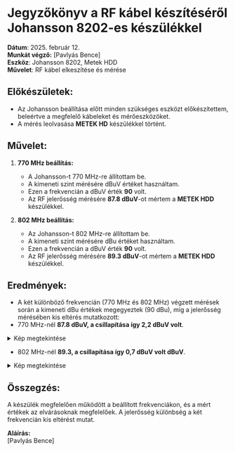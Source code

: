 # Jegyzőkönyv a RF kábel készítéséről Johansson 8202-es készülékkel

**Dátum**: 2025. február 12.  
**Munkát végző:** [Pavlyás Bence]    
**Eszköz**: Johansson 8202, Metek HDD  
**Művelet**: RF kábel elkeszítése és mérése

## Előkészületek:
- Az Johansson beállítása előtt minden szükséges eszközt előkészítettem, beleértve a megfelelő kábeleket és mérőeszközöket.
- A mérés leolvasása **METEK HD** készülékkel történt.

## Művelet:

1. **770 MHz beállítás:**
   - A Johansson-t 770 MHz-re állítottam be.
   - A kimeneti szint mérésére dBuV értéket használtam.
   - Ezen a frekvencián a dBuV érték **90** volt.
   - Az RF jelerősség mérésére **87.8 dBuV**-ot mértem a **METEK HDD** készülékkel.
   
2. **802 MHz beállítás:**
   - Az Johansson-t 802 MHz-re állítottam be.
   - A kimeneti szint mérésére dBu értéket használtam.
   - Ezen a frekvencián a dBuV érték **90** volt.
   - Az RF jelerősség mérésére **89.3 dBuV**-ot mértem a **METEK HDD** készülékkel.

## Eredmények:
- A két különböző frekvencián (770 MHz és 802 MHz) végzett mérések során a kimeneti dBu értékek megegyeztek (90 dBu), míg a jelerősség mérésében kis eltérés mutatkozott:
 - 770 MHz-nél **87.8 dBuV, a csillapítása így 2,2 dBuV volt**.
<details>
  <summary>Kép megtekintése</summary>

  ![770Hz](https://raw.githubusercontent.com/PavlyasB/Meresijegyzokonyvek/refs/heads/main/Kabel%20merese/kepek/IMG_8628.jpg)    

</details> 

 - 802 MHz-nél **89.3, a csillapítása így 0,7 dBuV volt dBuV**.
<details>
    <summary>Kép megtekintése</summary>
    
  ![802Hz](https://raw.githubusercontent.com/PavlyasB/Meresijegyzokonyvek/refs/heads/main/Kabel%20merese/kepek/its_snapshot_0001.bmp) 



</details>  

## Összegzés:
A készülék megfelelően működött a beállított frekvenciákon, és a mért értékek az elvárásoknak megfelelőek. A jelerősség különbség a két frekvencián kis eltérést mutat. 

**Aláírás:**  
[Pavlyás Bence]  

